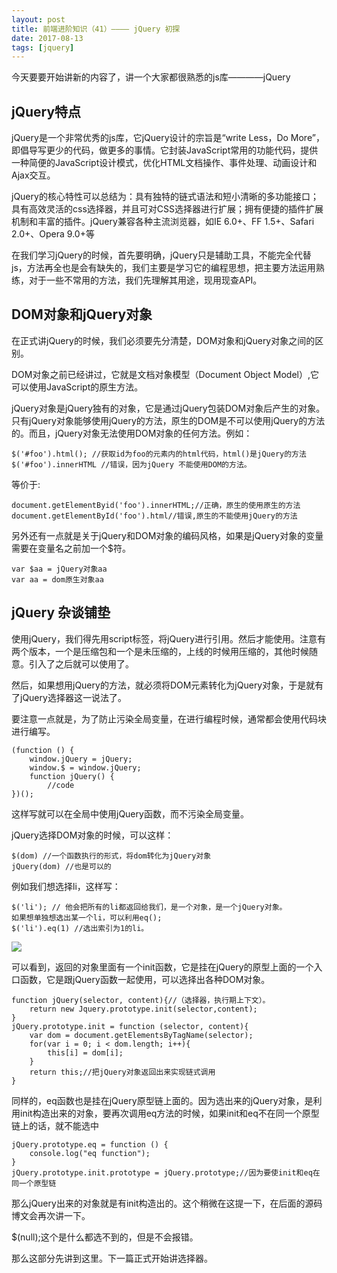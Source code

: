 ```yaml
---
layout: post
title: 前端进阶知识（41）———— jQuery 初探
date: 2017-08-13
tags: [jquery]
---
```


今天要要开始讲新的内容了，讲一个大家都很熟悉的js库————jQuery

## jQuery特点

jQuery是一个非常优秀的js库，它jQuery设计的宗旨是“write Less，Do More”，即倡导写更少的代码，做更多的事情。它封装JavaScript常用的功能代码，提供一种简便的JavaScript设计模式，优化HTML文档操作、事件处理、动画设计和Ajax交互。

jQuery的核心特性可以总结为：具有独特的链式语法和短小清晰的多功能接口；具有高效灵活的css选择器，并且可对CSS选择器进行扩展；拥有便捷的插件扩展机制和丰富的插件。jQuery兼容各种主流浏览器，如IE 6.0+、FF 1.5+、Safari 2.0+、Opera 9.0+等

在我们学习jQuery的时候，首先要明确，jQuery只是辅助工具，不能完全代替js，方法再全也是会有缺失的，我们主要是学习它的编程思想，把主要方法运用熟练，对于一些不常用的方法，我们先理解其用途，现用现查API。

## DOM对象和jQuery对象

在正式讲jQuery的时候，我们必须要先分清楚，DOM对象和jQuery对象之间的区别。

DOM对象之前已经讲过，它就是文档对象模型（Document Object Model）,它可以使用JavaScript的原生方法。

jQuery对象是jQuery独有的对象，它是通过jQuery包装DOM对象后产生的对象。只有jQuery对象能够使用jQuery的方法，原生的DOM是不可以使用jQuery的方法的。而且，jQuery对象无法使用DOM对象的任何方法。例如：

	$('#foo').html(); //获取id为foo的元素内的html代码，html()是jQuery的方法
	$('#foo').innerHTML //错误，因为jQuery 不能使用DOM的方法。
	
等价于:
	
	document.getElementByid('foo').innerHTML;//正确，原生的使用原生的方法
	document.getElementById('foo').html//错误,原生的不能使用jQuery的方法
	
另外还有一点就是关于jQuery和DOM对象的编码风格，如果是jQuery对象的变量需要在变量名之前加一个$符。
	
	var $aa = jQuery对象aa
	var aa = dom原生对象aa

## jQuery 杂谈铺垫

使用jQuery，我们得先用script标签，将jQuery进行引用。然后才能使用。注意有两个版本，一个是压缩包和一个是未压缩的，上线的时候用压缩的，其他时候随意。引入了之后就可以使用了。

然后，如果想用jQuery的方法，就必须将DOM元素转化为jQuery对象，于是就有了jQuery选择器这一说法了。

要注意一点就是，为了防止污染全局变量，在进行编程时候，通常都会使用代码块进行编写。

	(function () {
		window.jQuery = jQuery;
		window.$ = window.jQuery;
		function jQuery() {
			//code
	})();

这样写就可以在全局中使用jQuery函数，而不污染全局变量。

jQuery选择DOM对象的时候，可以这样：

	$(dom) //一个函数执行的形式，将dom转化为jQuery对象
	jQuery(dom) //也是可以的

例如我们想选择li，这样写：
	
	$('li'); // 他会把所有的li都返回给我们，是一个对象，是一个jQuery对象。
	如果想单独想选出某一个li，可以利用eq();
	$('li').eq(1) //选出索引为1的li。


<img src="https://ojlty2hua.qnssl.com/image-1502595516285-YmxvZzQucG5n.png?imageView2/0/q/75|imageslim">

可以看到，返回的对象里面有一个init函数，它是挂在jQuery的原型上面的一个入口函数，它是跟jQuery函数一起使用，可以选择出各种DOM对象。

	function jQuery(selector, content){//（选择器，执行期上下文）。
		return new Jquery.prototype.init(selector,content);
	}
	jQuery.prototype.init = function (selector, content){
		var dom = document.getElementsByTagName(selector);
		for(var i = 0; i < dom.length; i++){
			this[i] = dom[i];
		}
		return this;//把jQuery对象返回出来实现链式调用
	}

同样的，eq函数也是挂在jQuery原型链上面的。因为选出来的jQuery对象，是利用init构造出来的对象，要再次调用eq方法的时候，如果init和eq不在同一个原型链上的话，就不能选中

	jQuery.prototype.eq = function () {
		console.log("eq function");
	}
	jQuery.prototype.init.prototype = jQuery.prototype;//因为要使init和eq在同一个原型链

那么jQuery出来的对象就是有init构造出的。这个稍微在这提一下，在后面的源码博文会再次讲一下。

$(null);这个是什么都选不到的，但是不会报错。

那么这部分先讲到这里。下一篇正式开始讲选择器。







